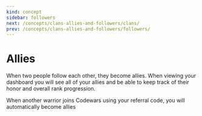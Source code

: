 ```yaml
---
kind: concept
sidebar: followers
next: /concepts/clans-allies-and-followers/clans/
prev: /concepts/clans-allies-and-followers/followers/
---
```


# Allies

When two people follow each other, they become allies. When viewing your dashboard you will see all of your allies and be able to keep track of their honor and overall rank progression.

When another warrior joins Codewars using your referral code, you will automatically become allies